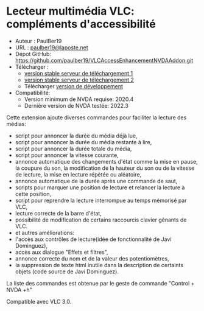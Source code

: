# Lecteur multimédia VLC: compléments d'accessibilité #

* Auteur : PaulBer19
* URL : paulber19@laposte.net
* Dépot GitHub: <https://github.com/paulber19/VLCAccessEnhancementNVDAAddon.git>
* Télécharger :
	* [version stable serveur de téléchargement 1][1]
	* [version stable serveur de téléchargement 2][2]
	* Télécharger [version de développement][3]
* Compatibilité:
	* Version minimum de NVDA requise: 2020.4
	* Dernière version de NVDA testée: 2022.3


Cette extension ajoute diverses commandes pour faciliter la lecture des médias:

* script pour annoncer la durée du média déjà lue,
* script pour annoncer la durée du média restante à lire,
* script pour annoncer la durée totale du média,
* script pour annoncer la vitesse courante,
* annonce automatique des changements d'état comme la mise en pause, la coupure du son, la modification de la hauteur du son ou de la vitesse de lecture, la mise en lecture répétée ou aléatoire,
* annonce automatique de la durée après une commande de saut,
* scripts pour marquer une position de lecture et relancer la lecture à cette position,
* script pour reprendre la lecture interrompue au temps mémorisé par VLC,
* lecture correcte de la barre d'état,
* possibilité de modification de certains raccourcis clavier gênants de VLC.
* et autres améliorations:
 * l'accès aux contrôles de lecture(idée de fonctionnalité de Javi Dominguez),
 * accès aux dialogue "Effets et filtres",
 * annonce correcte du nom et de la valeur des potentiomètres,
 * la suppression de texte html inutile dans la description de certaints objets (code source de Javi Dominguez).


La liste des commandes est obtenue par le geste de commande "Control + NVDA +h"

Compatible avec VLC 3.0.


[1]: https://github.com/paulber007/AllMyNVDAAddons/raw/master/VLCAccessEnhancement/VLCAccessEnhancement-2.9.1.nvda-addon
[2]: http://angouleme.avh.asso.fr/fichesinfo/fiches_nvda/data/VLCAccessEnhancement-2.9.nvda-addon
[3]:https://github.com/paulber007/AllMyNVDAAddons/tree/master/VLCAccessEnhancement/dev
